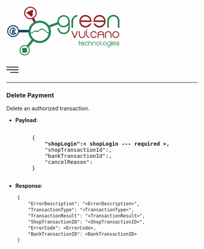 [![gv-logo](img/logo.png)](http://www.greenvulcanotechnologies.com)

[<img src="img/index.png" width="32">](index.md)

----
### Delete Payment
Delete an authorized transaction.

- **Payload**:
<pre>

        {
           <b> "shopLogin":< shopLogin --- required >,</b>
            "shopTransactionId":<shopTransactionId --- required>,
            "bankTransactionId":<bankTransactionId --- required>,
            "cancelReason":<cancelReason>
        }

</pre>
- **Response**:

```
    {
        "ErrorDescription": "<ErrorDescription>",
        "TransactionType": "<TransactionType>",
        "TransactionResult": "<TransactionResult>",
        "ShopTransactionID": "<ShopTransactionID>",
        "ErrorCode": <ErrorCode>,
        "BankTransactionID": <BankTransactionID>
    }
```
